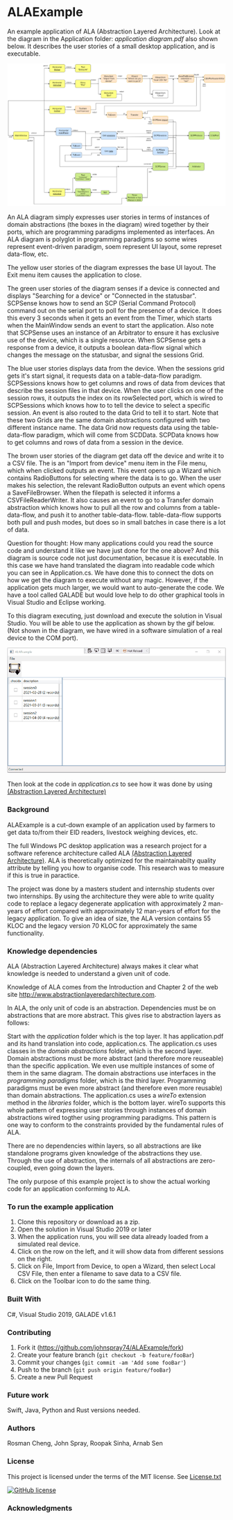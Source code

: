 # ALAExample

An example application of ALA (Abstraction Layered Architecture).
Look at the diagram in the Application folder: *application diagram.pdf* also shown below. It describes the user stories of a small desktop application, and is executable.

![Application diagram](Application/Application-diagram.png)

An ALA diagram simply expresses user stories in terms of instances of domain abstractions (the boxes in the diagram) wired together by their ports, which are programming paradigms implemented as interfaces. An ALA diagram is polyglot in programming paradigms so some wires represent event-driven paradigm, soem represent UI layout, some represet data-flow, etc. 

The yellow user stories of the diagram expresses the base UI layout. The Exit menu item causes the application to close.

The green user stories of the diagram senses if a device is connected and displays "Searching for a device" or "Connected in the statusbar". SCPSense knows how to send an SCP (Serial Command Protocol) command out on the serial port to poll for the presence of a device. It does this every 3 seconds when it gets an event from the Timer, which starts when the MainWindow sends an event to start the application. Also note that SCPSense uses an instance of an Arbitrator to ensure it has exclusive use of the device, which is a single resource. When SCPSense gets a response from a device, it outputs a boolean data-flow signal which changes the message on the statusbar, and signal the sessions Grid.

The blue user stories displays data from the device. When the sessions grid gets it's start signal, it requests data on a table-data-flow paradigm. SCPSessions knows how to get columns and rows of data from devices that describe the session files in that device. When the user clicks on one of the session rows, it outputs the index on its rowSelected port, which is wired to SCPSessions which knows how to to tell the device to select a specific session. An event is also routed to the data Grid to tell it to start. Note that these two Grids are the same domain abstractions configured with two different instance name. The data Grid now requests data using the table-data-flow paradigm, which will come from SCDData. SCPData knows how to get columns and rows of data from a session in the device.

The brown user stories of the diagram get data off the device and write it to a CSV file. The is an "Import from device" menu item in the File menu, which when clicked outputs an event. This event opens up a Wizard which contains RadioButtons for selecting where the data is to go. When the user makes his selection, the relevant RadioButton outputs an event which opens a SaveFileBrowser. When the filepath is selected it informs a CSVFileReaderWriter. It also causes an event to go to a Transfer domain abstraction which knows how to pull all the row and columns from a table-data-flow, and push it to another table-data-flow. table-data-flow supports both pull and push modes, but does so in small batches in case there is a lot of data. 

Question for thought: How many applications could you read the source code and understand it like we have just done for the one above? And this diagram is source code not just documentation, becasue it is executable. In this case we have hand translated the diagram into readable code which you can see in Application.cs. We have done this to connect the dots on how we get the diagram to execute without any magic. However, if the application gets much larger, we would want to auto-generate the code. We have a tool called GALADE but would love help to do other graphical tools in Visual Studio and Eclipse working.

To this diagram executing, just download and execute the solution in Visual Studio. You will be able to use the application as shown by the gif below. (Not shown in the diagram, we have wired in a software simulation of a real device to the COM port).

![Application screenshot](Application/Application-demo.gif)

<!---
![Application screenshot](Application/Application-screenshot.png)
-->

Then look at the code in *application.cs* to see how it was done by using [(Abstraction Layered Architecture)](http://www.abstractionlayeredarchitecture.com)


### Background

ALAExample is a cut-down example of an application used by farmers to get data to/from their EID readers, livestock weighing devices, etc.

The full Windows PC desktop application was a research project for a software reference architecture called ALA [(Abstraction Layered Architecture)](http://www.abstractionlayeredarchitecture.com). ALA is theoretically optimized for the maintainabilty quality attribute by telling you how to organise code. This research was to measure if this is true in paractice.

The project was done by a masters student and internship students over two internships. By using the architecture they were able to write quality code to replace a legacy degenerate application with approximately 2 man-years of effort compared with approximately 12 man-years of effort for the legacy application. To give an idea of size, the ALA version contains 55 KLOC and the legacy version 70 KLOC for approximately the same functionality.



<!---
[(Abstraction Layered Architecture)](http://www.abstractionlayeredarchitecture.com)
-->

### Knowledge dependencies

ALA (Abstraction Layered Architecture) always makes it clear what knowledge is needed to understand a given unit of code.

Knowledge of ALA comes from the Introduction and Chapter 2 of the web site <http://www.abstractionlayeredarchitecture.com>.

In ALA, the only unit of code is an abstraction. Dependencies must be on abstractions that are more abstract. This gives rise to abstraction layers as follows:

Start with the *application* folder which is the top layer. It has application.pdf and its hand translation into code, application.cs.
The application.cs uses classes in the *domain abstractions* folder, which is the second layer. Domain abstractions must be more abstract (and therefore more reuseable) than the specific application. We even use multiple instances of some of them in the same diagram.
The domain abstractions use interfaces in the *programming paradigms* folder, which is the third layer. Programming paradigms must be even more abstract (and therefore even more reusable) than domain abstractions. 
The application.cs uses a *wireTo* extension method in the *libraries* folder, which is the bottom layer. wireTo supports this whole pattern of expressing user stories through instances of domain abstractions wired togther using programming paradigms. This pattern is one way to conform to the constraints provided by the fundamental rules of ALA.

There are no dependencies within layers, so all abstractions are like standalone programs given knowledge of the abstractions they use. Through the use of abstraction, the internals of all abstractions are zero-coupled, even going down the layers.

The only purpose of this example project is to show the actual working code for an application conforming to ALA. 


### To run the example application

1. Clone this repository or download as a zip.
2. Open the solution in Visual Studio 2019 or later
3. When the application runs, you will see data already loaded from a simulated real device.
4. Click on the row on the left, and it will show data from different sessions on the right.
5. Click on File, Import from Device, to open a Wizard, then select Local CSV File, then enter a filename to save data to a CSV file.
6. Click on the Toolbar icon to do the same thing.


### Built With

C#, Visual Studio 2019, GALADE v1.6.1

### Contributing

1. Fork it (<https://github.com/johnspray74/ALAExample/fork>)
2. Create your feature branch (`git checkout -b feature/fooBar`)
3. Commit your changes (`git commit -am 'Add some fooBar'`)
4. Push to the branch (`git push origin feature/fooBar`)
5. Create a new Pull Request


### Future work

Swift, Java, Python and Rust versions needed.

### Authors

Rosman Cheng, John Spray, Roopak Sinha, Arnab Sen


### License

This project is licensed under the terms of the MIT license. See [License.txt](License.txt)

[![GitHub license](https://img.shields.io/github/license/johnspray74/ALAExample)](https://github.com/johnspray74/ALAExample/blob/master/License.txt)

### Acknowledgments


